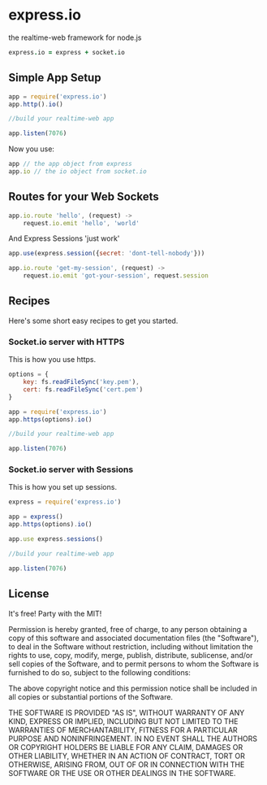# express.io
the realtime-web framework for node.js

```coffeescript
express.io = express + socket.io
```

## Simple App Setup

```javascript
app = require('express.io')
app.http().io()

//build your realtime-web app

app.listen(7076)
```

Now you use:

```javascript
app // the app object from express
app.io // the io object from socket.io
```

## Routes for your Web Sockets
```javascript
app.io.route 'hello', (request) ->
    request.io.emit 'hello', 'world'
```

And Express Sessions 'just work'
```javascript
app.use(express.session({secret: 'dont-tell-nobody'}))

app.io.route 'get-my-session', (request) ->
    request.io.emit 'got-your-session', request.session
```

## Recipes

Here's some short easy recipes to get you started.

### Socket.io server with HTTPS

This is how you use https.

```javascript
options = {
    key: fs.readFileSync('key.pem'), 
    cert: fs.readFileSync('cert.pem')
}

app = require('express.io')
app.https(options).io()

//build your realtime-web app

app.listen(7076)
```

### Socket.io server with Sessions

This is how you set up sessions.

```javascript
express = require('express.io')

app = express()
app.https(options).io()

app.use express.sessions()

//build your realtime-web app

app.listen(7076)
```

## License
It's free! Party with the MIT!

Permission is hereby granted, free of charge, to any person obtaining a copy of this software and associated documentation files (the "Software"), to deal in the Software without restriction, including without limitation the rights to use, copy, modify, merge, publish, distribute, sublicense, and/or sell copies of the Software, and to permit persons to whom the Software is furnished to do so, subject to the following conditions:

The above copyright notice and this permission notice shall be included in all copies or substantial portions of the Software.

THE SOFTWARE IS PROVIDED "AS IS", WITHOUT WARRANTY OF ANY KIND, EXPRESS OR IMPLIED, INCLUDING BUT NOT LIMITED TO THE WARRANTIES OF MERCHANTABILITY, FITNESS FOR A PARTICULAR PURPOSE AND NONINFRINGEMENT. IN NO EVENT SHALL THE AUTHORS OR COPYRIGHT HOLDERS BE LIABLE FOR ANY CLAIM, DAMAGES OR OTHER LIABILITY, WHETHER IN AN ACTION OF CONTRACT, TORT OR OTHERWISE, ARISING FROM, OUT OF OR IN CONNECTION WITH THE SOFTWARE OR THE USE OR OTHER DEALINGS IN THE SOFTWARE.
